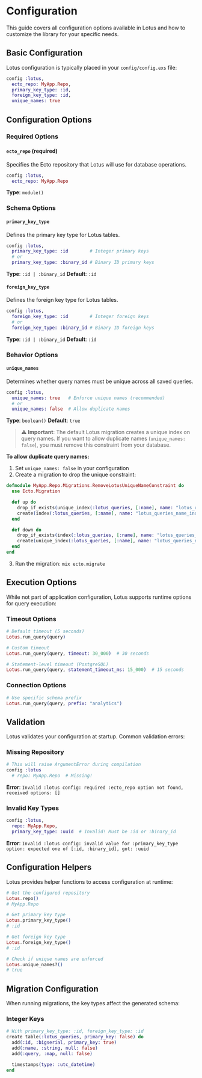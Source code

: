 # Configuration

This guide covers all configuration options available in Lotus and how to customize the library for your specific needs.

## Basic Configuration

Lotus configuration is typically placed in your `config/config.exs` file:

```elixir
config :lotus,
  ecto_repo: MyApp.Repo,
  primary_key_type: :id,
  foreign_key_type: :id,
  unique_names: true
```

## Configuration Options

### Required Options

#### `ecto_repo` (required)

Specifies the Ecto repository that Lotus will use for database operations.

```elixir
config :lotus,
  ecto_repo: MyApp.Repo
```

**Type**: `module()`

### Schema Options

#### `primary_key_type`

Defines the primary key type for Lotus tables.

```elixir
config :lotus,
  primary_key_type: :id        # Integer primary keys
  # or
  primary_key_type: :binary_id # Binary ID primary keys
```

**Type**: `:id | :binary_id`
**Default**: `:id`

#### `foreign_key_type`

Defines the foreign key type for Lotus tables.

```elixir
config :lotus,
  foreign_key_type: :id        # Integer foreign keys
  # or
  foreign_key_type: :binary_id # Binary ID foreign keys
```

**Type**: `:id | :binary_id`
**Default**: `:id`

### Behavior Options

#### `unique_names`

Determines whether query names must be unique across all saved queries.

```elixir
config :lotus,
  unique_names: true   # Enforce unique names (recommended)
  # or
  unique_names: false  # Allow duplicate names
```

**Type**: `boolean()`
**Default**: `true`

> **⚠️ Important**: The default Lotus migration creates a unique index on query names. If you want to allow duplicate names (`unique_names: false`), you must remove this constraint from your database.

**To allow duplicate query names:**

1. Set `unique_names: false` in your configuration
2. Create a migration to drop the unique constraint:

```elixir
defmodule MyApp.Repo.Migrations.RemoveLotusUniqueNameConstraint do
  use Ecto.Migration

  def up do
    drop_if_exists(unique_index(:lotus_queries, [:name], name: "lotus_queries_name_index"))
    create(index(:lotus_queries, [:name], name: "lotus_queries_name_index"))
  end

  def down do
    drop_if_exists(index(:lotus_queries, [:name], name: "lotus_queries_name_index"))
    create(unique_index(:lotus_queries, [:name], name: "lotus_queries_name_index"))
  end
end
```

3. Run the migration: `mix ecto.migrate`

## Execution Options

While not part of application configuration, Lotus supports runtime options for query execution:

### Timeout Options

```elixir
# Default timeout (5 seconds)
Lotus.run_query(query)

# Custom timeout
Lotus.run_query(query, timeout: 30_000)  # 30 seconds

# Statement-level timeout (PostgreSQL)
Lotus.run_query(query, statement_timeout_ms: 15_000)  # 15 seconds
```

### Connection Options

```elixir
# Use specific schema prefix
Lotus.run_query(query, prefix: "analytics")
```

## Validation

Lotus validates your configuration at startup. Common validation errors:

### Missing Repository

```elixir
# This will raise ArgumentError during compilation
config :lotus
  # repo: MyApp.Repo  # Missing!
```

**Error**: `Invalid :lotus config: required :ecto_repo option not found, received options: []`

### Invalid Key Types

```elixir
config :lotus,
  repo: MyApp.Repo,
  primary_key_type: :uuid  # Invalid! Must be :id or :binary_id
```

**Error**: `Invalid :lotus config: invalid value for :primary_key_type option: expected one of [:id, :binary_id], got: :uuid`

## Configuration Helpers

Lotus provides helper functions to access configuration at runtime:

```elixir
# Get the configured repository
Lotus.repo()
# MyApp.Repo

# Get primary key type
Lotus.primary_key_type()
# :id

# Get foreign key type
Lotus.foreign_key_type()
# :id

# Check if unique names are enforced
Lotus.unique_names?()
# true
```

## Migration Configuration

When running migrations, the key types affect the generated schema:

### Integer Keys

```elixir
# With primary_key_type: :id, foreign_key_type: :id
create table(:lotus_queries, primary_key: false) do
  add(:id, :bigserial, primary_key: true)
  add(:name, :string, null: false)
  add(:query, :map, null: false)

  timestamps(type: :utc_datetime)
end
```

